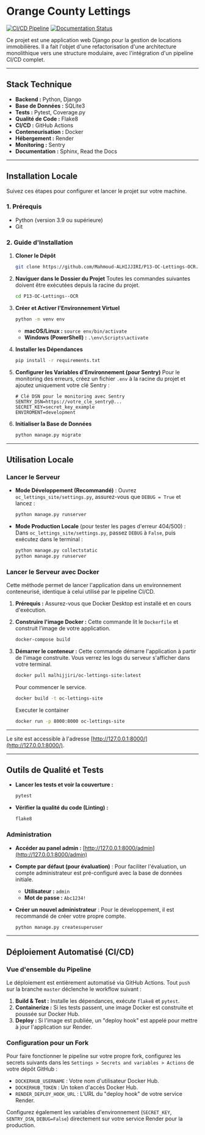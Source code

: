 # Orange County Lettings

[![CI/CD Pipeline](https://github.com/SalehTrissi/Python-OC-Lettings-FR/actions/workflows/main.yml/badge.svg)](https://github.com/SalehTrissi/Python-OC-Lettings-FR/actions)
[![Documentation Status](https://readthedocs.org/projects/trissi-mohammad-saleh-python-oc-lettings-fr/badge/?version=latest)](https://trissi-mohammad-saleh-python-oc-lettings-fr.readthedocs.io/fr/latest/?badge=latest)

Ce projet est une application web Django pour la gestion de locations immobilières. Il a fait l'objet d'une refactorisation d'une architecture monolithique vers une structure modulaire, avec l'intégration d'un pipeline CI/CD complet.

---

## Stack Technique

* **Backend :** Python, Django
* **Base de Données :** SQLite3
* **Tests :** Pytest, Coverage.py
* **Qualité de Code :** Flake8
* **CI/CD :** GitHub Actions
* **Conteneurisation :** Docker
* **Hébergement :** Render
* **Monitoring :** Sentry
* **Documentation :** Sphinx, Read the Docs

---

## Installation Locale

Suivez ces étapes pour configurer et lancer le projet sur votre machine.

### 1. Prérequis

* Python (version 3.9 ou supérieure)
* Git

### 2. Guide d'Installation

1. **Cloner le Dépôt**

    ```bash
    git clone https://github.com/Mahmoud-ALHIJJIRI/P13-OC-Lettings-OCR.git
    ```

2. **Naviguer dans le Dossier du Projet**
    Toutes les commandes suivantes doivent être exécutées depuis la racine du projet.

    ```bash
    cd P13-OC-Lettings--OCR
    ```

3. **Créer et Activer l'Environnement Virtuel**

    ```bash
    python -m venv env
    ```

    * **macOS/Linux :** `source env/bin/activate`
    * **Windows (PowerShell) :** `.\env\Scripts\activate`

4. **Installer les Dépendances**

    ```bash
    pip install -r requirements.txt
    ```

5. **Configurer les Variables d'Environnement (pour Sentry)**
    Pour le monitoring des erreurs, créez un fichier `.env` à la racine du projet et ajoutez uniquement votre clé Sentry :

    ```env
    # Clé DSN pour le monitoring avec Sentry
    SENTRY_DSN=https://votre_cle_sentry@...
    SECRET_KEY=secret_key_example
    ENVIROMENT=development
    ```

6. **Initialiser la Base de Données**

    ```bash
    python manage.py migrate
    ```

---

## Utilisation Locale

### Lancer le Serveur

* **Mode Développement (Recommandé)** :
    Ouvrez `oc_lettings_site/settings.py`, assurez-vous que `DEBUG = True` et lancez :

    ```bash
    python manage.py runserver
    ```

* **Mode Production Locale** (pour tester les pages d'erreur 404/500) :
    Dans `oc_lettings_site/settings.py`, passez `DEBUG` à `False`, puis exécutez dans le terminal :

    ```bash
    python manage.py collectstatic
    python manage.py runserver
    ```

### Lancer le Serveur avec Docker

Cette méthode permet de lancer l'application dans un environnement conteneurisé, identique à celui utilisé par le pipeline CI/CD.

1. **Prérequis :** Assurez-vous que Docker Desktop est installé et en cours d'exécution.
2. **Construire l'image Docker :**
    Cette commande lit le `Dockerfile` et construit l'image de votre application.

    ```bash
    docker-compose build
    ```

3. **Démarrer le conteneur :**
    Cette commande démarre l'application à partir de l'image construite. Vous verrez les logs du serveur s'afficher dans votre terminal.

    ```bash
    docker pull malhijjiri/oc-lettings-site:latest
    ```

    Pour commencer le service.

    ```bash
    docker build -t oc-lettings-site
    ```
   Executer le container
    ```bash
   docker run -p 8000:8000 oc-lettings-site 
   ```

---

Le site est accessible à l'adresse [http://127.0.0.1:8000/](http://127.0.0.1:8000/).

---

## Outils de Qualité et Tests

* **Lancer les tests et voir la couverture :**

    ```bash
    pytest
    ```

* **Vérifier la qualité du code (Linting) :**

    ```bash
    flake8
    ```

### Administration

* **Accéder au panel admin :** [http://127.0.0.1:8000/admin](http://127.0.0.1:8000/admin)

* **Compte par défaut (pour évaluation)** :
    Pour faciliter l'évaluation, un compte administrateur est pré-configuré avec la base de données initiale.

  * **Utilisateur :** `admin`
  * **Mot de passe :** `Abc1234!`

* **Créer un nouvel administrateur** :
    Pour le développement, il est recommandé de créer votre propre compte.

    ```bash
    python manage.py createsuperuser
    ```

---

## Déploiement Automatisé (CI/CD)

### Vue d'ensemble du Pipeline

Le déploiement est entièrement automatisé via GitHub Actions. Tout `push` sur la branche `master` déclenche le workflow suivant :

1. **Build & Test :** Installe les dépendances, exécute `flake8` et `pytest`.
2. **Containerize :** Si les tests passent, une image Docker est construite et poussée sur Docker Hub.
3. **Deploy :** Si l'image est publiée, un "deploy hook" est appelé pour mettre à jour l'application sur Render.

### Configuration pour un Fork

Pour faire fonctionner le pipeline sur votre propre fork, configurez les secrets suivants dans les 
`Settings > Secrets and variables > Actions` de votre dépôt GitHub :

* `DOCKERHUB_USERNAME` : Votre nom d'utilisateur Docker Hub.
* `DOCKERHUB_TOKEN` : Un token d'accès Docker Hub.
* `RENDER_DEPLOY_HOOK_URL` : L'URL du "deploy hook" de votre service Render.

Configurez également les variables d'environnement (`SECRET_KEY`, `SENTRY_DSN`, `DEBUG=False`) 
directement sur votre service Render pour la production.
